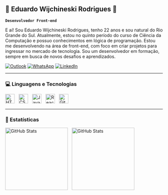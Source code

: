 ## 🚀 Eduardo Wijchineski Rodrigues  🚀

**`Desenvolvedor Front-end`**

E aí! Sou Eduardo Wijchineski Rodrigues, tenho 22 anos e sou natural do Rio Grande do Sul. Atualmente, estou no quinto período do curso de Ciência da Computação e possuo conhecimentos em lógica de programação. Estou me desenvolvendo na área de front-end, com foco em criar projetos para ingressar no mercado de tecnologia. Sou um desenvolvedor em formação, sempre em busca de novos desafios e aprendizados.
<br/>

[![Outlook](https://img.shields.io/badge/Outlook-0078D4?style=for-the-badge&logo=outlook&logoColor=white)](mailto:eduardowijchineski@outlook.com) 
[![WhatsApp](https://img.shields.io/badge/WhatsApp-25D366?style=for-the-badge&logo=whatsapp&logoColor=white)](https://w.app/7xwsa4) 
[![LinkedIn](https://img.shields.io/badge/LinkedIn-0077B5?style=for-the-badge&logo=linkedin&logoColor=white)](https://linkedin.com/in/eduardo-wijchineski-rodrigues-173543222) 

---

### 💻 Linguagens e Tecnologias


  <img 
      align="left" 
      alt="HTML"
      title="HTML" 
      width="30px" 
      style="padding-right: 10px;" 
      src="https://cdn.jsdelivr.net/gh/devicons/devicon@latest/icons/html5/html5-original.svg" 
  />
  <img 
      align="left" 
      alt="CSS" 
      title="CSS"
      width="30px" 
      style="padding-right: 10px;" 
      src="https://cdn.jsdelivr.net/gh/devicons/devicon@latest/icons/css3/css3-original.svg" 
  />
  <img 
      align="left" 
      alt="JavaScript" 
      title="JavaScript"
      width="30px" 
      style="padding-right: 10px;" 
      src="https://cdn.jsdelivr.net/gh/devicons/devicon@latest/icons/javascript/javascript-original.svg" 
  />
  <img 
      align="left" 
      alt="React"
      title="React" 
      width="30px" 
      style="padding-right: 10px;" 
      src="https://cdn.jsdelivr.net/gh/devicons/devicon@latest/icons/react/react-original.svg" 
  />
  <img 
      align="left" 
      alt="Git" 
      title="Git"
      width="30px" 
      style="padding-right: 10px;" 
      src="https://cdn.jsdelivr.net/gh/devicons/devicon@latest/icons/git/git-original.svg" 
  />
<br/>
<br/>

---

### 🤖 Estatísticas


<p>
  
  <img 
    align="left" 
    alt="GitHub Stats" 
    height="200" 
    style="padding-right: 10px;" 
    src="https://github-readme-stats.vercel.app/api/top-langs/?username=EduardoWR&theme=blue_navy&locale=pt-br&custom_title=Tecnologias&layout=compact" 
  />

<img 
      align="left" 
      alt="GitHub Stats" 
      height="200" 
      src="https://github-readme-stats.vercel.app/api?username=EduardoWR&theme=blue_navy&show_icons=true&locale=pt-br" 
  />

</p>

<br/>
